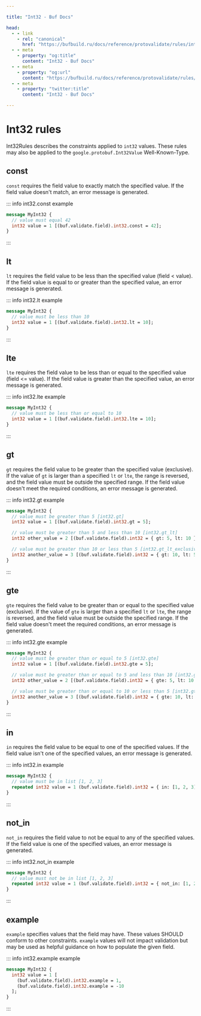 ```yaml
---

title: "Int32 - Buf Docs"

head:
  - - link
    - rel: "canonical"
      href: "https://bufbuild.ru/docs/reference/protovalidate/rules/int32_rules/"
  - - meta
    - property: "og:title"
      content: "Int32 - Buf Docs"
  - - meta
    - property: "og:url"
      content: "https://bufbuild.ru/docs/reference/protovalidate/rules/int32_rules/"
  - - meta
    - property: "twitter:title"
      content: "Int32 - Buf Docs"

---
```


# Int32 rules

Int32Rules describes the constraints applied to `int32` values. These rules may also be applied to the `google.protobuf.Int32Value` Well-Known-Type.

## const

`const` requires the field value to exactly match the specified value. If the field value doesn't match, an error message is generated.

::: info int32.const example

```proto
message MyInt32 {
  // value must equal 42
  int32 value = 1 [(buf.validate.field).int32.const = 42];
}
```

:::

## lt

`lt` requires the field value to be less than the specified value (field < value). If the field value is equal to or greater than the specified value, an error message is generated.

::: info int32.lt example

```proto
message MyInt32 {
  // value must be less than 10
  int32 value = 1 [(buf.validate.field).int32.lt = 10];
}
```

:::

## lte

`lte` requires the field value to be less than or equal to the specified value (field <= value). If the field value is greater than the specified value, an error message is generated.

::: info int32.lte example

```proto
message MyInt32 {
  // value must be less than or equal to 10
  int32 value = 1 [(buf.validate.field).int32.lte = 10];
}
```

:::

## gt

`gt` requires the field value to be greater than the specified value (exclusive). If the value of `gt` is larger than a specified `lt` or `lte`, the range is reversed, and the field value must be outside the specified range. If the field value doesn't meet the required conditions, an error message is generated.

::: info int32.gt example

```proto
message MyInt32 {
  // value must be greater than 5 [int32.gt]
  int32 value = 1 [(buf.validate.field).int32.gt = 5];

  // value must be greater than 5 and less than 10 [int32.gt_lt]
  int32 other_value = 2 [(buf.validate.field).int32 = { gt: 5, lt: 10 }];

  // value must be greater than 10 or less than 5 [int32.gt_lt_exclusive]
  int32 another_value = 3 [(buf.validate.field).int32 = { gt: 10, lt: 5 }];
}
```

:::

## gte

`gte` requires the field value to be greater than or equal to the specified value (exclusive). If the value of `gte` is larger than a specified `lt` or `lte`, the range is reversed, and the field value must be outside the specified range. If the field value doesn't meet the required conditions, an error message is generated.

::: info int32.gte example

```proto
message MyInt32 {
  // value must be greater than or equal to 5 [int32.gte]
  int32 value = 1 [(buf.validate.field).int32.gte = 5];

  // value must be greater than or equal to 5 and less than 10 [int32.gte_lt]
  int32 other_value = 2 [(buf.validate.field).int32 = { gte: 5, lt: 10 }];

  // value must be greater than or equal to 10 or less than 5 [int32.gte_lt_exclusive]
  int32 another_value = 3 [(buf.validate.field).int32 = { gte: 10, lt: 5 }];
}
```

:::

## in

`in` requires the field value to be equal to one of the specified values. If the field value isn't one of the specified values, an error message is generated.

::: info int32.in example

```proto
message MyInt32 {
  // value must be in list [1, 2, 3]
  repeated int32 value = 1 (buf.validate.field).int32 = { in: [1, 2, 3] };
}
```

:::

## not_in

`not_in` requires the field value to not be equal to any of the specified values. If the field value is one of the specified values, an error message is generated.

::: info int32.not_in example

```proto
message MyInt32 {
  // value must not be in list [1, 2, 3]
  repeated int32 value = 1 (buf.validate.field).int32 = { not_in: [1, 2, 3] };
}
```

:::

## example

`example` specifies values that the field may have. These values SHOULD conform to other constraints. `example` values will not impact validation but may be used as helpful guidance on how to populate the given field.

::: info int32.example example

```proto
message MyInt32 {
  int32 value = 1 [
    (buf.validate.field).int32.example = 1,
    (buf.validate.field).int32.example = -10
  ];
}
```

:::
